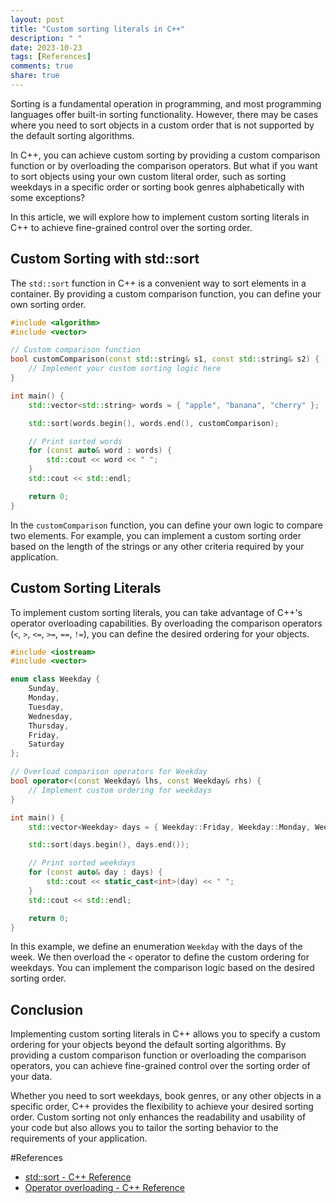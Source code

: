 ```yaml
---
layout: post
title: "Custom sorting literals in C++"
description: " "
date: 2023-10-23
tags: [References]
comments: true
share: true
---
```


Sorting is a fundamental operation in programming, and most programming languages offer built-in sorting functionality. However, there may be cases where you need to sort objects in a custom order that is not supported by the default sorting algorithms.

In C++, you can achieve custom sorting by providing a custom comparison function or by overloading the comparison operators. But what if you want to sort objects using your own custom literal order, such as sorting weekdays in a specific order or sorting book genres alphabetically with some exceptions?

In this article, we will explore how to implement custom sorting literals in C++ to achieve fine-grained control over the sorting order.

## Custom Sorting with std::sort

The `std::sort` function in C++ is a convenient way to sort elements in a container. By providing a custom comparison function, you can define your own sorting order.

```cpp
#include <algorithm>
#include <vector>

// Custom comparison function
bool customComparison(const std::string& s1, const std::string& s2) {
    // Implement your custom sorting logic here
}

int main() {
    std::vector<std::string> words = { "apple", "banana", "cherry" };

    std::sort(words.begin(), words.end(), customComparison);

    // Print sorted words
    for (const auto& word : words) {
        std::cout << word << " ";
    }
    std::cout << std::endl;

    return 0;
}
```

In the `customComparison` function, you can define your own logic to compare two elements. For example, you can implement a custom sorting order based on the length of the strings or any other criteria required by your application.

## Custom Sorting Literals

To implement custom sorting literals, you can take advantage of C++'s operator overloading capabilities. By overloading the comparison operators (`<`, `>`, `<=`, `>=`, `==`, `!=`), you can define the desired ordering for your objects.

```cpp
#include <iostream>
#include <vector>

enum class Weekday {
    Sunday,
    Monday,
    Tuesday,
    Wednesday,
    Thursday,
    Friday,
    Saturday
};

// Overload comparison operators for Weekday
bool operator<(const Weekday& lhs, const Weekday& rhs) {
    // Implement custom ordering for weekdays
}

int main() {
    std::vector<Weekday> days = { Weekday::Friday, Weekday::Monday, Weekday::Sunday };

    std::sort(days.begin(), days.end());

    // Print sorted weekdays
    for (const auto& day : days) {
        std::cout << static_cast<int>(day) << " ";
    }
    std::cout << std::endl;

    return 0;
}
```

In this example, we define an enumeration `Weekday` with the days of the week. We then overload the `<` operator to define the custom ordering for weekdays. You can implement the comparison logic based on the desired sorting order.

## Conclusion

Implementing custom sorting literals in C++ allows you to specify a custom ordering for your objects beyond the default sorting algorithms. By providing a custom comparison function or overloading the comparison operators, you can achieve fine-grained control over the sorting order of your data.

Whether you need to sort weekdays, book genres, or any other objects in a specific order, C++ provides the flexibility to achieve your desired sorting order. Custom sorting not only enhances the readability and usability of your code but also allows you to tailor the sorting behavior to the requirements of your application.

#References

- [std::sort - C++ Reference](https://en.cppreference.com/w/cpp/algorithm/sort)
- [Operator overloading - C++ Reference](https://en.cppreference.com/w/cpp/language/operators)